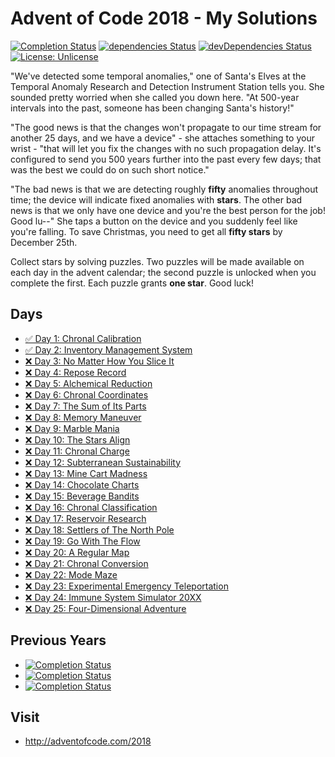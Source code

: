 # Advent of Code 2018 - My Solutions
[![Completion Status](https://img.shields.io/endpoint?url=https://raw.githubusercontent.com/staddi99/AdventOfCode/master/.github/badges/completion-2018.json)](https://github.com/staddi99/AdventOfCode/tree/main/2018)
[![dependencies Status](https://status.david-dm.org/gh/staddi99/AdventOfCode.svg)](https://david-dm.org/staddi99/AdventOfCode)
[![devDependencies Status](https://status.david-dm.org/gh/staddi99/AdventOfCode.svg?type=dev)](https://david-dm.org/staddi99/AdventOfCode?type=dev)
[![License: Unlicense](https://img.shields.io/github/license/staddi99/AdventOfCode)](https://raw.githubusercontent.com/staddi99/AdventOfCode/master/LICENSE)

"We've detected some temporal anomalies," one of Santa's Elves at the Temporal Anomaly Research and Detection Instrument Station tells you. She sounded pretty worried when she called you down here. "At 500-year intervals into the past, someone has been changing Santa's history!"

"The good news is that the changes won't propagate to our time stream for another 25 days, and we have a device" - she attaches something to your wrist - "that will let you fix the changes with no such propagation delay. It's configured to send you 500 years further into the past every few days; that was the best we could do on such short notice."

"The bad news is that we are detecting roughly **fifty** anomalies throughout time; the device will indicate fixed anomalies with **stars**. The other bad news is that we only have one device and you're the best person for the job! Good lu--" She taps a button on the device and you suddenly feel like you're falling. To save Christmas, you need to get all **fifty stars** by December 25th.

Collect stars by solving puzzles. Two puzzles will be made available on each day in the advent calendar; the second puzzle is unlocked when you complete the first. Each puzzle grants **one star**. Good luck!

## Days

*  [✅ Day 1: Chronal Calibration](day_1/)
*  [✅ Day 2: Inventory Management System](day_2/)
*  [❌ Day 3: No Matter How You Slice It]()
*  [❌ Day 4: Repose Record]()
*  [❌ Day 5: Alchemical Reduction]()
*  [❌ Day 6: Chronal Coordinates]()
*  [❌ Day 7: The Sum of Its Parts]()
*  [❌ Day 8: Memory Maneuver]()
*  [❌ Day 9: Marble Mania]()
*  [❌ Day 10: The Stars Align]()
*  [❌ Day 11: Chronal Charge]()
*  [❌ Day 12: Subterranean Sustainability]()
*  [❌ Day 13: Mine Cart Madness]()
*  [❌ Day 14: Chocolate Charts]()
*  [❌ Day 15: Beverage Bandits]()
*  [❌ Day 16: Chronal Classification]()
*  [❌ Day 17: Reservoir Research]()
*  [❌ Day 18: Settlers of The North Pole]()
*  [❌ Day 19: Go With The Flow]()
*  [❌ Day 20: A Regular Map]()
*  [❌ Day 21: Chronal Conversion]()
*  [❌ Day 22: Mode Maze]()
*  [❌ Day 23: Experimental Emergency Teleportation]()
*  [❌ Day 24: Immune System Simulator 20XX]()
*  [❌ Day 25: Four-Dimensional Adventure]()

## Previous Years
*  [![Completion Status](https://img.shields.io/endpoint?url=https://raw.githubusercontent.com/staddi99/AdventOfCode/master/.github/badges/completion-2017.json&label=2017)](https://github.com/staddi99/AdventOfCode/tree/main/2017)
*  [![Completion Status](https://img.shields.io/endpoint?url=https://raw.githubusercontent.com/staddi99/AdventOfCode/master/.github/badges/completion-2016.json&label=2016)](https://github.com/staddi99/AdventOfCode/tree/main/2016)
*  [![Completion Status](https://img.shields.io/endpoint?url=https://raw.githubusercontent.com/staddi99/AdventOfCode/master/.github/badges/completion-2015.json&label=2015)](https://github.com/staddi99/AdventOfCode/tree/main/2015)

## Visit
*  http://adventofcode.com/2018
